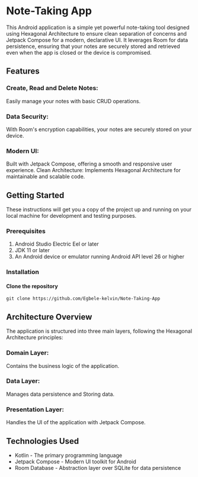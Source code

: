 # Note-Taking App

This Android application is a simple yet powerful note-taking tool designed using Hexagonal Architecture to ensure clean separation of concerns and Jetpack Compose for a modern, declarative UI. It leverages Room for data persistence, ensuring that your notes are securely stored and retrieved even when the app is closed or the device is compromised.

## Features

### Create, Read and Delete Notes: 
Easily manage your notes with basic CRUD operations.
### Data Security: 
With Room's encryption capabilities, your notes are securely stored on your device.
### Modern UI: 
Built with Jetpack Compose, offering a smooth and responsive user experience.
Clean Architecture: Implements Hexagonal Architecture for maintainable and scalable code.


## Getting Started
These instructions will get you a copy of the project up and running on your local machine for development and testing purposes.

### Prerequisites

1. Android Studio Electric Eel or later
2. JDK 11 or later
3. An Android device or emulator running Android API level 26 or higher

### Installation

 #### Clone the repository


```git
git clone https://github.com/Egbele-kelvin/Note-Taking-App

```

## Architecture Overview

The application is structured into three main layers, following the Hexagonal Architecture principles:


### Domain Layer:
 Contains the business logic of the application.

### Data Layer:
 Manages data persistence and Storing data.

### Presentation Layer:
  Handles the UI of the application with Jetpack Compose.



## Technologies Used
- Kotlin - The primary programming language
- Jetpack Compose - Modern UI toolkit for Android
- Room Database - Abstraction layer over SQLite for data persistence
